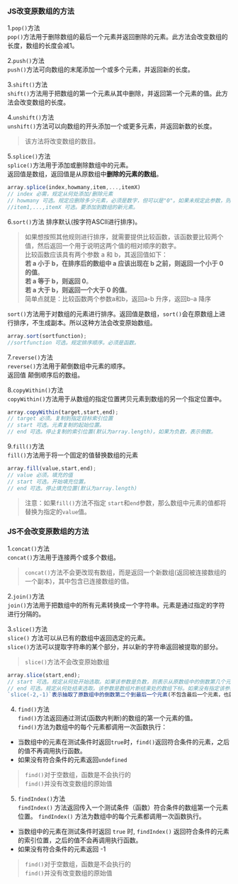 ### JS改变原数组的方法  
1.`pop()`方法     
`pop()`方法用于删除数组的最后一个元素并返回删除的元素。此方法会改变数组的长度，数组的长度会减1。  

2.`push()`方法  
`push()`方法可向数组的末尾添加一个或多个元素，并返回新的长度。    

3.`shift()`方法  
`shift()`方法用于把数组的第一个元素从其中删除，并返回第一个元素的值。此方法会改变数组的长度。   

4.`unshift()`方法    
`unshift()`方法可以向数组的开头添加一个或更多元素，并返回新数的长度。
> 该方法将改变数组的数目。     

5.`splice()`方法  
`splice()`方法用于添加或删除数组中的元素。   
返回值是数组，返回值是从原数组中**删除的元素的数组**。   
```javascript
array.splice(index,howmany,item,...,itemX)
// index 必需，规定从何处添加/删除元素  
// howmany 可选。规定应删除多少元素，必须是数字，但可以是"0"。如果未规定此参数，则删除从index开始到原数组结尾的所有元素。
//item1,...,itemX 可选。要添加到数组的新元素。
```  
6.`sort()`方法 排序默认(按字符ASCII进行排序)。  
>如果想按照其他规则进行排序，就需要提供比较函数，该函数要比较两个值，然后返回一个用于说明这两个值的相对顺序的数字。  
>比较函数应该具有两个参数 a 和 b，其返回值如下：  
> **若 a 小于 b，在排序后的数组中 a 应该出现在 b 之前，则返回一个小于 0 的值**。  
> **若 a 等于 b，则返回 0**。  
> **若 a 大于 b，则返回一个大于 0 的值**。  
>简单点就是：比较函数两个参数a和b，返回a-b 升序，返回b-a 降序
 
`sort()`方法用于对数组的元素进行排序。返回值是数组，`sort()`会在原数组上进行排序，不生成副本。所以这种方法会改变原始数组。
```javascript
array.sort(sortfunction);
//sortfunction 可选。规定排序顺序。必须是函数。
```   
7.`reverse()`方法  
`reverse()`方法用于颠倒数组中元素的顺序。   
返回值 颠倒顺序后的数组。  

8.`copyWithin()`方法  
`copyWithin()`方法用于从数组的指定位置拷贝元素到数组的另一个指定位置中。   
```javascript
array.copyWithin(target,start,end);
// target 必须。复制到指定目标索引位置  
// start 可选。元素复制的起始位置。
// end 可选。停止复制的索引位置(默认为array.length)。如果为负数，表示倒数。    
```  
9.`fill()`方法  
`fill()`方法用于将一个固定的值替换数组的元素   
```javascript
array.fill(value,start,end);
// value 必须。填充的值  
// start 可选。开始填充位置。
// end 可选。停止填充位置(默认为array.length)
```    
> 注意：如果`fill()`方法不指定 `start`和`end`参数，那么数组中元素的值都将替换为指定的`value`值。  



### JS不会改变原数组的方法  
1.`concat()`方法  
`concat()`方法用于连接两个或多个数组。  
> `concat()`方法不会更改现有数组，而是返回一个新数组(返回被连接数组的一个副本)，其中包含已连接数组的值。  

2.`join()`方法     
`join()`方法用于把数组中的所有元素转换成一个字符串。元素是通过指定的字符进行分隔的。    

3.`slice()`方法  
`slice()` 方法可以从已有的数组中返回选定的元素。   
`slice()`方法可以提取字符串的某个部分，并以新的字符串返回被提取的部分。  
> `slice()`方法不会改变原始数组   
```javascript
array.slice(start,end);
// start 可选。规定从何处开始选取。如果该参数是负数，则表示从原数组中的倒数第几个元素开始提取，slice(-2)表示提取数组中的倒数第二个元素到最后一个元素(包含最后一个元素)。  
// end 可选。规定从何处结束选取。该参数是数组片断结束处的数组下标。如果没有指定该参数，那么切分的数组包含从start到数组结束的所有元素。如果该参数为负数，则它表示在原数组中的倒数第几个元素结束抽取。
`slice(-2,-1)`表示抽取了原数组中的倒数第二个到最后一个元素(不包含最后一个元素，也就是只有倒数第二个元素)。  
```    
4. `find()`方法   
`find()`方法返回通过测试(函数内判断)的数组的第一个元素的值。   
`find()`方法为数组中的每个元素都调用一次函数执行：  
+ 当数组中的元素在测试条件时返回`true`时，`find()`返回符合条件的元素，之后的值不再调用执行函数。   
+ 如果没有符合条件的元素返回`undefined`  

> `find()`对于空数组，函数是不会执行的   
> `find()`并没有改变数组的原始值   

5. `findIndex()`方法   
`findIndex()` 方法返回传入一个测试条件（函数）符合条件的数组第一个元素位置。
`findIndex()` 方法为数组中的每个元素都调用一次函数执行。   
+ 当数组中的元素在测试条件时返回 `true` 时, `findIndex()` 返回符合条件的元素的索引位置，之后的值不会再调用执行函数。
+ 如果没有符合条件的元素返回 -1  

> `find()`对于空数组，函数是不会执行的   
> `find()`并没有改变数组的原始值    


